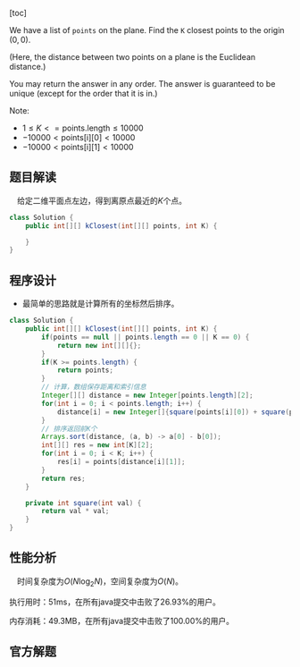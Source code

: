 [toc]

We have a list of `points` on the plane.  Find the `K` closest points to the origin $(0, 0)$.

(Here, the distance between two points on a plane is the Euclidean distance.)

You may return the answer in any order.  The answer is guaranteed to be unique (except for the order that it is in.)

 Note:

* $1 \le K <= \text{points.length} \le 10000$
* $-10000 < \text{points[i][0]} < 10000$
* $-10000 < \text{points[i][1]} < 10000$



## 题目解读

&emsp;给定二维平面点左边，得到离原点最近的$K$个点。

```java
class Solution {
    public int[][] kClosest(int[][] points, int K) {

    }
}
```

## 程序设计

* 最简单的思路就是计算所有的坐标然后排序。


```java
class Solution {
    public int[][] kClosest(int[][] points, int K) {
        if(points == null || points.length == 0 || K == 0) {
            return new int[][]{};
        }
        if(K >= points.length) {
            return points;
        }
        // 计算，数组保存距离和索引信息
        Integer[][] distance = new Integer[points.length][2];
        for(int i = 0; i < points.length; i++) {
            distance[i] = new Integer[]{square(points[i][0]) + square(points[i][1]), i};
        }
        // 排序返回前K个
        Arrays.sort(distance, (a, b) -> a[0] - b[0]);
        int[][] res = new int[K][2];
        for(int i = 0; i < K; i++) {
            res[i] = points[distance[i][1]];
        }
        return res;
    }

    private int square(int val) {
        return val * val;
    }
}
```

## 性能分析

&emsp;时间复杂度为$O(N\log_2N)$，空间复杂度为$O(N)$。

执行用时：51ms，在所有java提交中击败了26.93%的用户。

内存消耗：49.3MB，在所有java提交中击败了100.00%的用户。

## 官方解题

